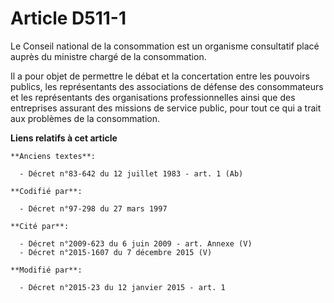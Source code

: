 # Article D511-1

Le Conseil national de la consommation est un organisme consultatif placé auprès du ministre chargé de la consommation.

Il a pour objet de permettre le débat et la concertation entre les pouvoirs publics, les représentants des associations de
défense des consommateurs et les représentants des organisations professionnelles ainsi que des entreprises assurant des
missions de service public, pour tout ce qui a trait aux problèmes de la consommation.

**Liens relatifs à cet article**

	**Anciens textes**:

	  - Décret n°83-642 du 12 juillet 1983 - art. 1 (Ab)

	**Codifié par**:

	  - Décret n°97-298 du 27 mars 1997

	**Cité par**:

	  - Décret n°2009-623 du 6 juin 2009 - art. Annexe (V)
	  - Décret n°2015-1607 du 7 décembre 2015 (V)

	**Modifié par**:

	  - Décret n°2015-23 du 12 janvier 2015 - art. 1
